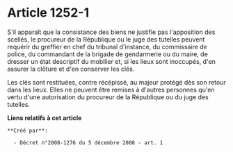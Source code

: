 # Article 1252-1

S'il apparaît que la consistance des biens ne justifie pas l'apposition des scellés, le procureur de la République ou le juge
des tutelles peuvent requérir du greffier en chef du tribunal d'instance, du commissaire de police, du commandant de la
brigade de gendarmerie ou du maire, de dresser un état descriptif du mobilier et, si les lieux sont inoccupés, d'en assurer
la clôture et d'en conserver les clés. 

Les clés sont restituées, contre récépissé, au majeur protégé dès son retour dans les lieux. Elles ne peuvent être remises à
d'autres personnes qu'en vertu d'une autorisation du procureur de la République ou du juge des tutelles.

**Liens relatifs à cet article**

	**Créé par**:

	  - Décret n°2008-1276 du 5 décembre 2008 - art. 1
